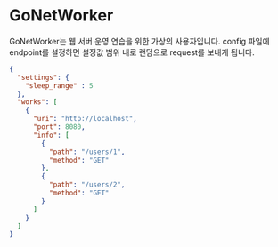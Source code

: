 # GoNetWorker

GoNetWorker는 웹 서버 운영 연습을 위한 가상의 사용자입니다. config 파일에 endpoint를 설정하면 설정값 범위 내로 랜덤으로 request를 보내게 됩니다. 

```json
{
  "settings": {
    "sleep_range" : 5
  },
  "works": [
    {
      "uri": "http://localhost",
      "port": 8080,
      "info": [
        {
          "path": "/users/1",
          "method": "GET"
        },
        {
          "path": "/users/2",
          "method": "GET"
        }
      ]
    }
  ]
}
```

